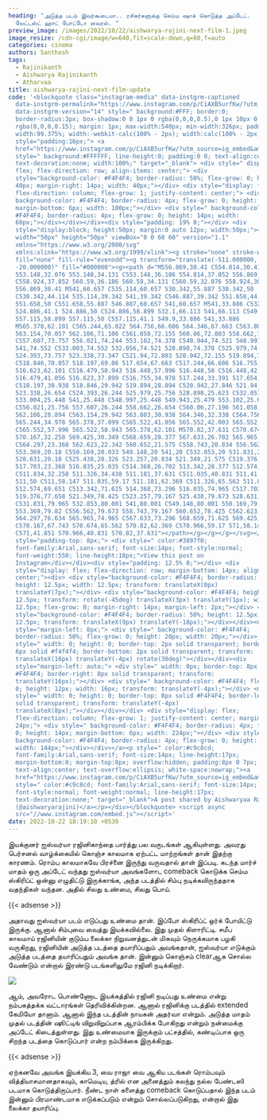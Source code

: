 ```yaml
---
heading: "அடுத்த படம் இவர்கூடையா.. ரசிகர்களுக்கு செம்ம ஷாக் கொடுத்த அப்டேட்.
  லேட்டஸ்ட் ஹாட் போட்டோ வைரல். "
preview_image: /images/2022/10/22/aishwarya-rajini-next-film-1.jpeg
image_resize: /cdn-cgi/image/w=640,fit=scale-down,q=80,f=auto
categories: cinema
authors: Santhosh
tags:
  - Rajinikanth
  - Aishwarya Rajinikanth
  - Atharvaa
title: aishwarya-rajini-next-film-update
code: '<blockquote class="instagram-media" data-instgrm-captioned
  data-instgrm-permalink="https://www.instagram.com/p/CiAXB5urfKw/?utm_source=ig_embed&amp;utm_campaign=loading"
  data-instgrm-version="14" style=" background:#FFF; border:0;
  border-radius:3px; box-shadow:0 0 1px 0 rgba(0,0,0,0.5),0 1px 10px 0
  rgba(0,0,0,0.15); margin: 1px; max-width:540px; min-width:326px; padding:0;
  width:99.375%; width:-webkit-calc(100% - 2px); width:calc(100% - 2px);"><div
  style="padding:16px;"> <a
  href="https://www.instagram.com/p/CiAXB5urfKw/?utm_source=ig_embed&amp;utm_campaign=loading"
  style=" background:#FFFFFF; line-height:0; padding:0 0; text-align:center;
  text-decoration:none; width:100%;" target="_blank"> <div style=" display:
  flex; flex-direction: row; align-items: center;"> <div
  style="background-color: #F4F4F4; border-radius: 50%; flex-grow: 0; height:
  40px; margin-right: 14px; width: 40px;"></div> <div style="display: flex;
  flex-direction: column; flex-grow: 1; justify-content: center;"> <div style="
  background-color: #F4F4F4; border-radius: 4px; flex-grow: 0; height: 14px;
  margin-bottom: 6px; width: 100px;"></div> <div style=" background-color:
  #F4F4F4; border-radius: 4px; flex-grow: 0; height: 14px; width:
  60px;"></div></div></div><div style="padding: 19% 0;"></div> <div
  style="display:block; height:50px; margin:0 auto 12px; width:50px;"><svg
  width="50px" height="50px" viewBox="0 0 60 60" version="1.1"
  xmlns="https://www.w3.org/2000/svg"
  xmlns:xlink="https://www.w3.org/1999/xlink"><g stroke="none" stroke-width="1"
  fill="none" fill-rule="evenodd"><g transform="translate(-511.000000,
  -20.000000)" fill="#000000"><g><path d="M556.869,30.41 C554.814,30.41
  553.148,32.076 553.148,34.131 C553.148,36.186 554.814,37.852 556.869,37.852
  C558.924,37.852 560.59,36.186 560.59,34.131 C560.59,32.076 558.924,30.41
  556.869,30.41 M541,60.657 C535.114,60.657 530.342,55.887 530.342,50
  C530.342,44.114 535.114,39.342 541,39.342 C546.887,39.342 551.658,44.114
  551.658,50 C551.658,55.887 546.887,60.657 541,60.657 M541,33.886 C532.1,33.886
  524.886,41.1 524.886,50 C524.886,58.899 532.1,66.113 541,66.113 C549.9,66.113
  557.115,58.899 557.115,50 C557.115,41.1 549.9,33.886 541,33.886
  M565.378,62.101 C565.244,65.022 564.756,66.606 564.346,67.663 C563.803,69.06
  563.154,70.057 562.106,71.106 C561.058,72.155 560.06,72.803 558.662,73.347
  C557.607,73.757 556.021,74.244 553.102,74.378 C549.944,74.521 548.997,74.552
  541,74.552 C533.003,74.552 532.056,74.521 528.898,74.378 C525.979,74.244
  524.393,73.757 523.338,73.347 C521.94,72.803 520.942,72.155 519.894,71.106
  C518.846,70.057 518.197,69.06 517.654,67.663 C517.244,66.606 516.755,65.022
  516.623,62.101 C516.479,58.943 516.448,57.996 516.448,50 C516.448,42.003
  516.479,41.056 516.623,37.899 C516.755,34.978 517.244,33.391 517.654,32.338
  C518.197,30.938 518.846,29.942 519.894,28.894 C520.942,27.846 521.94,27.196
  523.338,26.654 C524.393,26.244 525.979,25.756 528.898,25.623 C532.057,25.479
  533.004,25.448 541,25.448 C548.997,25.448 549.943,25.479 553.102,25.623
  C556.021,25.756 557.607,26.244 558.662,26.654 C560.06,27.196 561.058,27.846
  562.106,28.894 C563.154,29.942 563.803,30.938 564.346,32.338 C564.756,33.391
  565.244,34.978 565.378,37.899 C565.522,41.056 565.552,42.003 565.552,50
  C565.552,57.996 565.522,58.943 565.378,62.101 M570.82,37.631 C570.674,34.438
  570.167,32.258 569.425,30.349 C568.659,28.377 567.633,26.702 565.965,25.035
  C564.297,23.368 562.623,22.342 560.652,21.575 C558.743,20.834 556.562,20.326
  553.369,20.18 C550.169,20.033 549.148,20 541,20 C532.853,20 531.831,20.033
  528.631,20.18 C525.438,20.326 523.257,20.834 521.349,21.575 C519.376,22.342
  517.703,23.368 516.035,25.035 C514.368,26.702 513.342,28.377 512.574,30.349
  C511.834,32.258 511.326,34.438 511.181,37.631 C511.035,40.831 511,41.851
  511,50 C511,58.147 511.035,59.17 511.181,62.369 C511.326,65.562 511.834,67.743
  512.574,69.651 C513.342,71.625 514.368,73.296 516.035,74.965 C517.703,76.634
  519.376,77.658 521.349,78.425 C523.257,79.167 525.438,79.673 528.631,79.82
  C531.831,79.965 532.853,80.001 541,80.001 C549.148,80.001 550.169,79.965
  553.369,79.82 C556.562,79.673 558.743,79.167 560.652,78.425 C562.623,77.658
  564.297,76.634 565.965,74.965 C567.633,73.296 568.659,71.625 569.425,69.651
  C570.167,67.743 570.674,65.562 570.82,62.369 C570.966,59.17 571,58.147 571,50
  C571,41.851 570.966,40.831 570.82,37.631"></path></g></g></g></svg></div><div
  style="padding-top: 8px;"> <div style=" color:#3897f0;
  font-family:Arial,sans-serif; font-size:14px; font-style:normal;
  font-weight:550; line-height:18px;">View this post on
  Instagram</div></div><div style="padding: 12.5% 0;"></div> <div
  style="display: flex; flex-direction: row; margin-bottom: 14px; align-items:
  center;"><div> <div style="background-color: #F4F4F4; border-radius: 50%;
  height: 12.5px; width: 12.5px; transform: translateX(0px)
  translateY(7px);"></div> <div style="background-color: #F4F4F4; height:
  12.5px; transform: rotate(-45deg) translateX(3px) translateY(1px); width:
  12.5px; flex-grow: 0; margin-right: 14px; margin-left: 2px;"></div> <div
  style="background-color: #F4F4F4; border-radius: 50%; height: 12.5px; width:
  12.5px; transform: translateX(9px) translateY(-18px);"></div></div><div
  style="margin-left: 8px;"> <div style=" background-color: #F4F4F4;
  border-radius: 50%; flex-grow: 0; height: 20px; width: 20px;"></div> <div
  style=" width: 0; height: 0; border-top: 2px solid transparent; border-left:
  6px solid #f4f4f4; border-bottom: 2px solid transparent; transform:
  translateX(16px) translateY(-4px) rotate(30deg)"></div></div><div
  style="margin-left: auto;"> <div style=" width: 0px; border-top: 8px solid
  #F4F4F4; border-right: 8px solid transparent; transform:
  translateY(16px);"></div> <div style=" background-color: #F4F4F4; flex-grow:
  0; height: 12px; width: 16px; transform: translateY(-4px);"></div> <div
  style=" width: 0; height: 0; border-top: 8px solid #F4F4F4; border-left: 8px
  solid transparent; transform: translateY(-4px)
  translateX(8px);"></div></div></div> <div style="display: flex;
  flex-direction: column; flex-grow: 1; justify-content: center; margin-bottom:
  24px;"> <div style=" background-color: #F4F4F4; border-radius: 4px; flex-grow:
  0; height: 14px; margin-bottom: 6px; width: 224px;"></div> <div style="
  background-color: #F4F4F4; border-radius: 4px; flex-grow: 0; height: 14px;
  width: 144px;"></div></div></a><p style=" color:#c9c8cd;
  font-family:Arial,sans-serif; font-size:14px; line-height:17px;
  margin-bottom:0; margin-top:8px; overflow:hidden; padding:8px 0 7px;
  text-align:center; text-overflow:ellipsis; white-space:nowrap;"><a
  href="https://www.instagram.com/p/CiAXB5urfKw/?utm_source=ig_embed&amp;utm_campaign=loading"
  style=" color:#c9c8cd; font-family:Arial,sans-serif; font-size:14px;
  font-style:normal; font-weight:normal; line-height:17px;
  text-decoration:none;" target="_blank">A post shared by Aishwaryaa Rajinikanth
  (@aishwaryarajini)</a></p></div></blockquote> <script async
  src="//www.instagram.com/embed.js"></script>'
date: 2022-10-22 18:19:10 +0530
---
```

இயக்குனர் ஐஸ்வர்யா ரஜினிகாந்தை பார்த்து பல வருடங்கள் ஆகியுள்ளது. அவரது பெர்சனல் வாழ்க்கையில் கொஞ்ச காலமாக ஏற்பட்ட மாற்றங்கள் தான் இதற்கு காரணம். ரொம்ப காலமாகவே பிரச்னை இருந்து வருவதால் தான் இப்படி. கடந்த மார்ச் மாதம் ஒரு அப்டேட் வந்தது ஐஸ்வர்யா அவங்களோட comeback கொடுக்க செம்ம ஸ்கிரிப்ட் ஒன்னு எழுதிட்டு இருக்காங்க, அந்த படத்தில் சிம்பு நடிக்கவிருந்ததாக வதந்திகள் வந்தன. அதில் சிலது உண்மை, சிலது பொய்.

{{< adsense >}}

அதாவது ஐஸ்வர்யா படம் எடுப்பது உண்மை தான். இப்போ ஸ்கிரிப்ட் ஒர்க் போயிட்டு இருக்கு. ஆனால் சிம்புவை வைத்து இயக்கவில்லை. இது முதல் கிளாரிட்டி. சமீப காலமாய் ரஜினியின் குடும்ப லைக்கா நிறுவனத்துடன் மிகவும் நெருக்கமாக பழகி வருகிறது, ரஜினியின் அடுத்த படத்தை தயாரிப்பதும் அவங்கதான், ஐஸ்வர்யா எடுக்கும் அடுத்த படத்தை தயாரிப்பதும் அவங்க தான். இன்னும் கொஞ்சம் clearஆக சொல்ல வேண்டும் என்றால் இரண்டு படங்களிலுமே ரஜினி நடிக்கிறார்.

![](/images/2022/10/22/aishwarya-rajini-next-film.jpeg)

ஆம், அவரோட பொண்ணோட இயக்கத்தில் ரஜினி நடிப்பது உண்மை என்று நம்பகத்தக்க வட்டாரங்கள் தெரிவிக்கின்றன. ஆனால் ரஜினிக்கு படத்தில் extended கேமியோ தானாம். ஆனால் இந்த படத்தின் நாயகன் அதர்வா என்றும். அடுத்த மாதம் முதல் படத்தின் ஷூட்டிங் விறுவிறுப்பாக ஆரம்பிக்க போகிறது என்றும் நன்மைக்கு அப்டேட் கிடைத்துள்ளது. இது உண்மையாக இருக்கும் பட்சத்தில், கண்டிப்பாக ஒரு சிறந்த படத்தை கொடுப்பார் என்ற நம்பிக்கை இருக்கிறது.

{{< adsense >}}

ஏற்கனவே அவங்க இயக்கிய 3, வை ராஜா வை ஆகிய படங்கள் ரொம்பவும் வித்தியாசமானதாகவும், காமெடிய, த்ரில் என அனைத்தும் கலந்து நல்ல பேண்டஸி படமாக கொடுத்திருப்பார். நீண்ட நாள் களைத்து comeback கொடுப்பதால் இந்த படம் இன்னும் பிரமாண்டமாக எடுக்கப்படும் என்றும் சொல்லப்படுகிறது, என்றால் இது லைக்கா தயாரிப்பு.